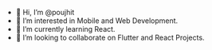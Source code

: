 - 👋 Hi, I’m @poujhit
- 👀 I’m interested in Mobile and Web Development. 
- 🌱 I’m currently learning React.
- 💞️ I’m looking to collaborate on Flutter and React Projects.

<!---
backup-poujhit/backup-poujhit is a ✨ special ✨ repository because its `README.md` (this file) appears on your GitHub profile.
You can click the Preview link to take a look at your changes.
--->
